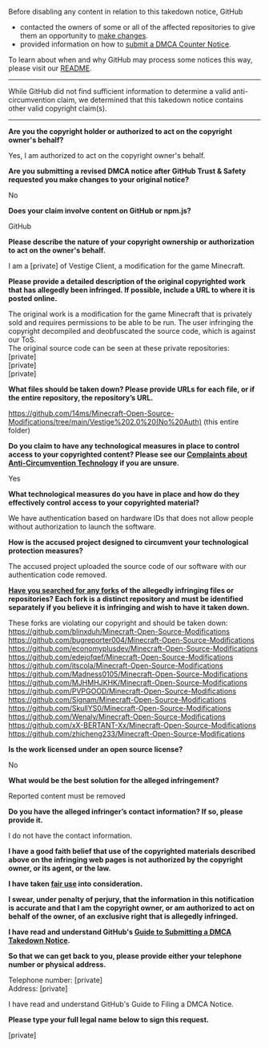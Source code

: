 Before disabling any content in relation to this takedown notice, GitHub
- contacted the owners of some or all of the affected repositories to give them an opportunity to [make changes](https://docs.github.com/en/github/site-policy/dmca-takedown-policy#a-how-does-this-actually-work).
- provided information on how to [submit a DMCA Counter Notice](https://docs.github.com/en/articles/guide-to-submitting-a-dmca-counter-notice).

To learn about when and why GitHub may process some notices this way, please visit our [README](https://github.com/github/dmca/blob/master/README.md#anatomy-of-a-takedown-notice).

---

While GitHub did not find sufficient information to determine a valid anti-circumvention claim, we determined that this takedown notice contains other valid copyright claim(s).

---

**Are you the copyright holder or authorized to act on the copyright owner's behalf?**

Yes, I am authorized to act on the copyright owner's behalf.

**Are you submitting a revised DMCA notice after GitHub Trust & Safety requested you make changes to your original notice?**

No

**Does your claim involve content on GitHub or npm.js?**

GitHub

**Please describe the nature of your copyright ownership or authorization to act on the owner's behalf.**

I am a [private] of Vestige Client, a modification for the game Minecraft.

**Please provide a detailed description of the original copyrighted work that has allegedly been infringed. If possible, include a URL to where it is posted online.**

The original work is a modification for the game Minecraft that is privately sold and requires permissions to be able to be run. The user infringing the copyright decompiled and deobfuscated the source code, which is against our ToS.  
The original source code can be seen at these private repositories:  
[private]  
[private]  
[private]  

**What files should be taken down? Please provide URLs for each file, or if the entire repository, the repository’s URL.**

https://github.com/14ms/Minecraft-Open-Source-Modifications/tree/main/Vestige%202.0%20(No%20Auth) (this entire folder)

**Do you claim to have any technological measures in place to control access to your copyrighted content? Please see our <a href="https://docs.github.com/articles/guide-to-submitting-a-dmca-takedown-notice#complaints-about-anti-circumvention-technology">Complaints about Anti-Circumvention Technology</a> if you are unsure.**

Yes

**What technological measures do you have in place and how do they effectively control access to your copyrighted material?**

We have authentication based on hardware IDs that does not allow people without authorization to launch the software.

**How is the accused project designed to circumvent your technological protection measures?**

The accused project uploaded the source code of our software with our authentication code removed.

**<a href="https://docs.github.com/articles/dmca-takedown-policy#b-what-about-forks-or-whats-a-fork">Have you searched for any forks</a> of the allegedly infringing files or repositories? Each fork is a distinct repository and must be identified separately if you believe it is infringing and wish to have it taken down.**

These forks are violating our copyright and should be taken down:  
https://github.com/blinxduh/Minecraft-Open-Source-Modifications  
https://github.com/bugreporter004/Minecraft-Open-Source-Modifications  
https://github.com/economyplusdev/Minecraft-Open-Source-Modifications  
https://github.com/edejofqef/Minecraft-Open-Source-Modifications  
https://github.com/itscola/Minecraft-Open-Source-Modifications  
https://github.com/Madness0105/Minecraft-Open-Source-Modifications  
https://github.com/MJHMHJKHK/Minecraft-Open-Source-Modifications  
https://github.com/PVPGOOD/Minecraft-Open-Source-Modifications  
https://github.com/Signam/Minecraft-Open-Source-Modifications  
https://github.com/SkullYS0/Minecraft-Open-Source-Modifications  
https://github.com/Wenaly/Minecraft-Open-Source-Modifications  
https://github.com/xX-BERTANT-Xx/Minecraft-Open-Source-Modifications  
https://github.com/zhicheng233/Minecraft-Open-Source-Modifications  

**Is the work licensed under an open source license?**

No

**What would be the best solution for the alleged infringement?**

Reported content must be removed

**Do you have the alleged infringer’s contact information? If so, please provide it.**

I do not have the contact information.

**I have a good faith belief that use of the copyrighted materials described above on the infringing web pages is not authorized by the copyright owner, or its agent, or the law.**

**I have taken <a href="https://www.lumendatabase.org/topics/22">fair use</a> into consideration.**

**I swear, under penalty of perjury, that the information in this notification is accurate and that I am the copyright owner, or am authorized to act on behalf of the owner, of an exclusive right that is allegedly infringed.**

**I have read and understand GitHub's <a href="https://docs.github.com/articles/guide-to-submitting-a-dmca-takedown-notice/">Guide to Submitting a DMCA Takedown Notice</a>.**

**So that we can get back to you, please provide either your telephone number or physical address.**

Telephone number: [private]  
Address: [private]  

I have read and understand GitHub's Guide to Filing a DMCA Notice.

**Please type your full legal name below to sign this request.**

[private]  
